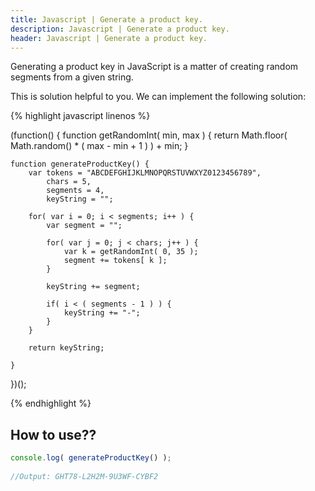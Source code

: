 ```yaml
---
title: Javascript | Generate a product key.
description: Javascript | Generate a product key.
header: Javascript | Generate a product key.
---
```

Generating a product key in JavaScript is a matter of creating random segments from a given string.

This is solution helpful to you. We can implement the following solution:

{% highlight javascript linenos %}

(function() {
	function getRandomInt( min, max ) {
         return Math.floor( Math.random() * ( max - min + 1 ) ) + min;
    }
    
	function generateProductKey() {
		var tokens = "ABCDEFGHIJKLMNOPQRSTUVWXYZ0123456789",
			chars = 5,
			segments = 4,
			keyString = "";
			
		for( var i = 0; i < segments; i++ ) {
			var segment = "";
			
			for( var j = 0; j < chars; j++ ) {
			    var k = getRandomInt( 0, 35 );
				segment += tokens[ k ];
			}
			
			keyString += segment;
			
			if( i < ( segments - 1 ) ) {
				keyString += "-";
			}
		}
		
		return keyString;

	}
})();

{% endhighlight %}
## How to use??

``` javascript
console.log( generateProductKey() );
	
//Output: GHT78-L2H2M-9U3WF-CYBF2

```